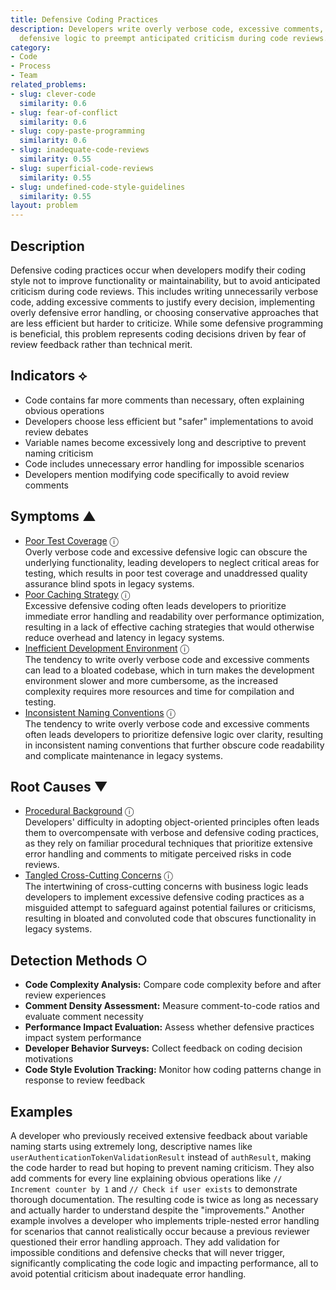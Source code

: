 ```yaml
---
title: Defensive Coding Practices
description: Developers write overly verbose code, excessive comments, or unnecessary
  defensive logic to preempt anticipated criticism during code reviews.
category:
- Code
- Process
- Team
related_problems:
- slug: clever-code
  similarity: 0.6
- slug: fear-of-conflict
  similarity: 0.6
- slug: copy-paste-programming
  similarity: 0.6
- slug: inadequate-code-reviews
  similarity: 0.55
- slug: superficial-code-reviews
  similarity: 0.55
- slug: undefined-code-style-guidelines
  similarity: 0.55
layout: problem
---
```


## Description

Defensive coding practices occur when developers modify their coding style not to improve functionality or maintainability, but to avoid anticipated criticism during code reviews. This includes writing unnecessarily verbose code, adding excessive comments to justify every decision, implementing overly defensive error handling, or choosing conservative approaches that are less efficient but harder to criticize. While some defensive programming is beneficial, this problem represents coding decisions driven by fear of review feedback rather than technical merit.

## Indicators ⟡

- Code contains far more comments than necessary, often explaining obvious operations
- Developers choose less efficient but "safer" implementations to avoid review debates
- Variable names become excessively long and descriptive to prevent naming criticism
- Code includes unnecessary error handling for impossible scenarios
- Developers mention modifying code specifically to avoid review comments

## Symptoms ▲
- [Poor Test Coverage](poor-test-coverage.md) <span class="info-tooltip" title="Confidence: 0.396, Strength: 0.634">ⓘ</span>
<br/>  Overly verbose code and excessive defensive logic can obscure the underlying functionality, leading developers to neglect critical areas for testing, which results in poor test coverage and unaddressed quality assurance blind spots in legacy systems.
- [Poor Caching Strategy](poor-caching-strategy.md) <span class="info-tooltip" title="Confidence: 0.348, Strength: 0.669">ⓘ</span>
<br/>  Excessive defensive coding often leads developers to prioritize immediate error handling and readability over performance optimization, resulting in a lack of effective caching strategies that would otherwise reduce overhead and latency in legacy systems.
- [Inefficient Development Environment](inefficient-development-environment.md) <span class="info-tooltip" title="Confidence: 0.316, Strength: 0.613">ⓘ</span>
<br/>  The tendency to write overly verbose code and excessive comments can lead to a bloated codebase, which in turn makes the development environment slower and more cumbersome, as the increased complexity requires more resources and time for compilation and testing.
- [Inconsistent Naming Conventions](inconsistent-naming-conventions.md) <span class="info-tooltip" title="Confidence: 0.313, Strength: 0.571">ⓘ</span>
<br/>  The tendency to write overly verbose code and excessive comments often leads developers to prioritize defensive logic over clarity, resulting in inconsistent naming conventions that further obscure code readability and complicate maintenance in legacy systems.

## Root Causes ▼
- [Procedural Background](procedural-background.md) <span class="info-tooltip" title="Confidence: 0.347, Strength: 0.903">ⓘ</span>
<br/>  Developers' difficulty in adopting object-oriented principles often leads them to overcompensate with verbose and defensive coding practices, as they rely on familiar procedural techniques that prioritize extensive error handling and comments to mitigate perceived risks in code reviews.
- [Tangled Cross-Cutting Concerns](tangled-cross-cutting-concerns.md) <span class="info-tooltip" title="Confidence: 0.346, Strength: 0.823">ⓘ</span>
<br/>  The intertwining of cross-cutting concerns with business logic leads developers to implement excessive defensive coding practices as a misguided attempt to safeguard against potential failures or criticisms, resulting in bloated and convoluted code that obscures functionality in legacy systems.

## Detection Methods ○

- **Code Complexity Analysis:** Compare code complexity before and after review experiences
- **Comment Density Assessment:** Measure comment-to-code ratios and evaluate comment necessity
- **Performance Impact Evaluation:** Assess whether defensive practices impact system performance
- **Developer Behavior Surveys:** Collect feedback on coding decision motivations
- **Code Style Evolution Tracking:** Monitor how coding patterns change in response to review feedback

## Examples

A developer who previously received extensive feedback about variable naming starts using extremely long, descriptive names like `userAuthenticationTokenValidationResult` instead of `authResult`, making the code harder to read but hoping to prevent naming criticism. They also add comments for every line explaining obvious operations like `// Increment counter by 1` and `// Check if user exists` to demonstrate thorough documentation. The resulting code is twice as long as necessary and actually harder to understand despite the "improvements." Another example involves a developer who implements triple-nested error handling for scenarios that cannot realistically occur because a previous reviewer questioned their error handling approach. They add validation for impossible conditions and defensive checks that will never trigger, significantly complicating the code logic and impacting performance, all to avoid potential criticism about inadequate error handling.

